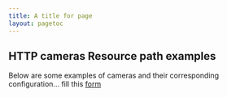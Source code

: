 ```yaml
---
title: A title for page
layout: pagetoc
---
```


## HTTP cameras Resource path examples

Below are some examples of cameras and their corresponding configuration... fill this [form](https://forms.gle/gmnRyVcy7sTrGjGy7)


<table class="table">
</table>


<script type="text/javascript">
    var apiUrl = 'https://script.google.com/macros/s/AKfycbxcPLbjdRw8CdAyu_RBzAU3O8Mjx_Yd2J3enCykGcv1GmRu5JpxohSsDMza7BcxmLkPmg/exec';
    fetch(apiUrl).then(response => {
      return response.json();
    }).then(data => {
		let table = document.querySelector("table");
		let datos = Object.keys(data[0]);
		generateTableHead(table, datos);
		generateTable(table, data);
    }).catch(err => {
      console.log('ERROR:', err)
    });

    function generateTableHead(table, data) {
	  let thead = table.createTHead();
	  let row = thead.insertRow();
	  for (let key of data) {
	    let th = document.createElement("th");
	    let text = document.createTextNode(key);
	    th.appendChild(text);
	    row.appendChild(th);
	  }
	}

	function generateTable(table, data) {
	  for (let element of data) {
	    let row = table.insertRow();
	    for (key in element) {
	      let cell = row.insertCell();
	      let text = document.createTextNode(element[key]);
	      cell.appendChild(text);
	    }
	  }
	}
</script>

